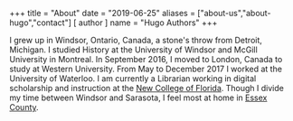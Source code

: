 +++
title = "About"
date = "2019-06-25"
aliases = ["about-us","about-hugo","contact"]
[ author ]
  name = "Hugo Authors"
+++

I grew up in Windsor, Ontario, Canada, a stone's throw from Detroit, Michigan. I studied History at the University of Windsor and McGill University in Montreal. In September 2016, I moved to London, Canada to study at Western University. From May to December 2017 I worked at the University of Waterloo. I am currently a Librarian working in digital scholarship and instruction at the <a href="https://www.ncf.edu/">New College of Florida</a>. Though I divide my time between Windsor and Sarasota, I feel most at home in <a href="https://www.google.com/maps/place/Essex+County,+ON,+Canada/data=!4m2!3m1!1s0x882fffea1fcd2cc3:0x4e2308cfe371ed1?sa=X&ved=2ahUKEwi5h8az7PjiAhWCylkKHZjZAOoQ8gEwFHoECA8QBA">Essex County</a>. 
